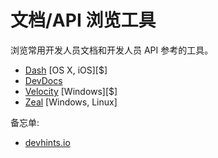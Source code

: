 # 文档/API 浏览工具


浏览常用开发人员文档和开发人员 API 参考的工具。

* [Dash](https://kapeli.com/dash) [OS X, iOS][$]
* [DevDocs](http://devdocs.io/)
* [Velocity](https://velocity.silverlakesoftware.com/) [Windows][$]
* [Zeal](https://zealdocs.org/) [Windows, Linux]

备忘单:

* [devhints.io](https://devhints.io)










































 






